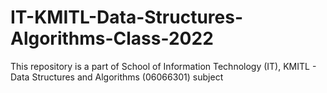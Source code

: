 # IT-KMITL-Data-Structures-Algorithms-Class-2022
This repository is a part of School of Information Technology (IT), KMITL - Data Structures and Algorithms (06066301) subject
